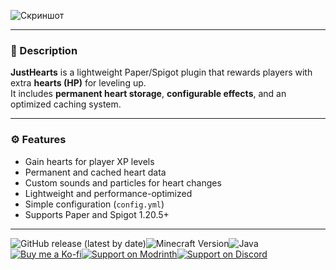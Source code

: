 ![Скриншот](https://cdn.modrinth.com/data/JVwJk9JU/images/4bef1aec8cf1987179ea2c929b829413b4ce9d45.gif)

---

### 🧾 Description
**JustHearts** is a lightweight Paper/Spigot plugin that rewards players with extra **hearts (HP)** for leveling up.  
It includes **permanent heart storage**, **configurable effects**, and an optimized caching system.

---

### ⚙️ Features
-  Gain hearts for player XP levels
-  Permanent and cached heart data
-  Custom sounds and particles for heart changes
-  Lightweight and performance-optimized
-  Simple configuration (`config.yml`)
-  Supports Paper and Spigot 1.20.5+

---
![GitHub release (latest by date)](https://img.shields.io/github/v/release/quickcontrol/JustHearts?style=for-the-badge)![Minecraft Version](https://img.shields.io/badge/Minecraft-1.20.5%2B-green?style=for-the-badge)![Java](https://img.shields.io/badge/Java-21-orange?style=for-the-badge)[![Buy me a Ko-fi](https://img.shields.io/badge/Ko--fi-☕-ff5e5e?style=for-the-badge&logo=ko-fi)](https://ko-fi.com/havethacourage)[![Support on Modrinth](https://img.shields.io/badge/Modrinth-💎-00bfff?style=for-the-badge&logo=modrinth)](https://modrinth.com/plugin/justhearts)[![Support on Discord](https://img.shields.io/badge/Discord-Support-5865F2?style=for-the-badge&logo=discord&logoColor=white)](https://discord.com/users/322404947226525696)
